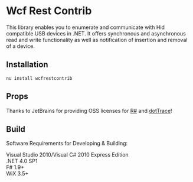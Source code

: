 Wcf Rest Contrib
=============

This library enables you to enumerate and communicate with Hid compatible USB devices in .NET. It offers synchronous and asynchronous read and write functionality as well as notification of insertion and removal of a device.

Installation
------------

    nu install wcfrestcontrib
	
Props
------------

Thanks to JetBrains for providing OSS licenses for [R#](http://www.jetbrains.com/resharper/features/code_refactoring.html) and [dotTrace](http://www.jetbrains.com/profiler/)!
	
Build
------------

Software Requirements for Developing & Building:  

Visual Studio 2010/Visual C# 2010 Express Edition  
.NET 4.0 SP1  
F# 1.9+  
WiX 3.5+  